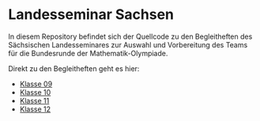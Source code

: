 # Landesseminar Sachsen
In diesem Repository befindet sich der Quellcode zu den Begleitheften des Sächsischen Landesseminares zur Auswahl und Vorbereitung des Teams für die Bundesrunde der Mathematik-Olympiade.

Direkt zu den Begleitheften geht es hier:
- [Klasse 09](https://florianadler.github.io/Landesseminar-Sachsen/LS-Heft-09_2024.pdf)
- [Klasse 10](https://florianadler.github.io/Landesseminar-Sachsen/LS-Heft-10_2024.pdf)
- [Klasse 11](https://florianadler.github.io/Landesseminar-Sachsen/LS-Heft-11_2024.pdf)
- [Klasse 12](https://florianadler.github.io/Landesseminar-Sachsen/LS-Heft-12_2024.pdf)
